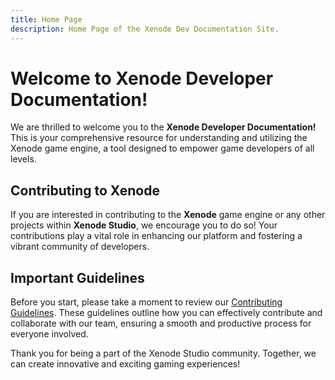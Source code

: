 ```yaml
---
title: Home Page
description: Home Page of the Xenode Dev Documentation Site.
---
```


# Welcome to Xenode Developer Documentation!

We are thrilled to welcome you to the **Xenode Developer Documentation!** This is your comprehensive resource for understanding and utilizing the Xenode game engine, a tool designed to empower game developers of all levels.

## Contributing to Xenode

If you are interested in contributing to the **Xenode** game engine or any other projects within **Xenode Studio**, we encourage you to do so! Your contributions play a vital role in enhancing our platform and fostering a vibrant community of developers.

## Important Guidelines
Before you start, please take a moment to review our [Contributing Guidelines](/contributing.md). These guidelines outline how you can effectively contribute and collaborate with our team, ensuring a smooth and productive process for everyone involved.

Thank you for being a part of the Xenode Studio community. Together, we can create innovative and exciting gaming experiences!

